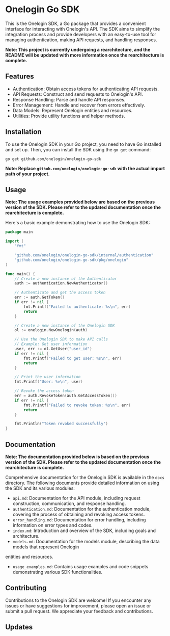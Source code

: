 # Onelogin Go SDK

This is the Onelogin SDK, a Go package that provides a convenient interface for interacting with Onelogin's API. The SDK aims to simplify the integration process and provide developers with an easy-to-use tool for managing authentication, making API requests, and handling responses.

**Note: This project is currently undergoing a rearchitecture, and the README will be updated with more information once the rearchitecture is complete.**

## Features

- Authentication: Obtain access tokens for authenticating API requests.
- API Requests: Construct and send requests to Onelogin's API.
- Response Handling: Parse and handle API responses.
- Error Management: Handle and recover from errors effectively.
- Data Models: Represent Onelogin entities and resources.
- Utilities: Provide utility functions and helper methods.

## Installation

To use the Onelogin SDK in your Go project, you need to have Go installed and set up. Then, you can install the SDK using the `go get` command:

```shell
go get github.com/onelogin/onelogin-go-sdk
```

**Note: Replace `github.com/onelogin/onelogin-go-sdk` with the actual import path of your project.**

## Usage

**Note: The usage examples provided below are based on the previous version of the SDK. Please refer to the updated documentation once the rearchitecture is complete.**

Here's a basic example demonstrating how to use the Onelogin SDK:

```go
package main

import (
	"fmt"

	"github.com/onelogin/onelogin-go-sdk/internal/authentication"
	"github.com/onelogin/onelogin-go-sdk/pkg/onelogin"
)

func main() {
	// Create a new instance of the Authenticator
	auth := authentication.NewAuthenticator()

	// Authenticate and get the access token
	err := auth.GetToken()
	if err != nil {
		fmt.Printf("Failed to authenticate: %s\n", err)
		return
	}

	// Create a new instance of the Onelogin SDK
	ol := onelogin.NewOnelogin(auth)

	// Use the Onelogin SDK to make API calls
	// Example: Get user information
	user, err := ol.GetUser("user_id")
	if err != nil {
		fmt.Printf("Failed to get user: %s\n", err)
		return
	}

	// Print the user information
	fmt.Printf("User: %v\n", user)

	// Revoke the access token
	err = auth.RevokeToken(auth.GetAccessToken())
	if err != nil {
		fmt.Printf("Failed to revoke token: %s\n", err)
		return
	}

	fmt.Println("Token revoked successfully")
}
```

## Documentation

**Note: The documentation provided below is based on the previous version of the SDK. Please refer to the updated documentation once the rearchitecture is complete.**

Comprehensive documentation for the Onelogin SDK is available in the `docs` directory. The following documents provide detailed information on using the SDK and its various modules:

- `api.md`: Documentation for the API module, including request construction, communication, and response handling.
- `authentication.md`: Documentation for the authentication module, covering the process of obtaining and revoking access tokens.
- `error_handling.md`: Documentation for error handling, including information on error types and codes.
- `index.md`: Introduction and overview of the SDK, including goals and architecture.
- `models.md`: Documentation for the models module, describing the data models that represent Onelogin

entities and resources.

- `usage_examples.md`: Contains usage examples and code snippets demonstrating various SDK functionalities.

## Contributing

Contributions to the Onelogin SDK are welcome! If you encounter any issues or have suggestions for improvement, please open an issue or submit a pull request. We appreciate your feedback and contributions.

## Updates
